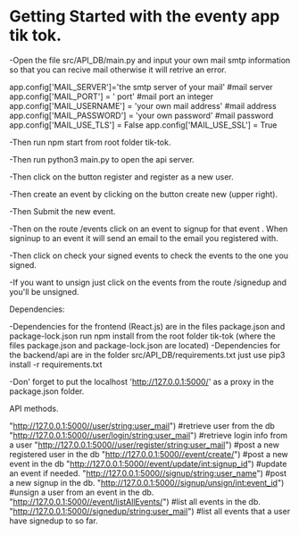 # Getting Started with the eventy app tik tok. 

-Open the file src/API_DB/main.py and input your own mail smtp information so that you can recive mail otherwise it will retrive an error. 

app.config['MAIL_SERVER']='the smtp server of your mail' #mail server
app.config['MAIL_PORT'] = ' port' #mail port an integer
app.config['MAIL_USERNAME'] = 'your own mail address' #mail address
app.config['MAIL_PASSWORD'] = 'your own password' #mail password
app.config['MAIL_USE_TLS'] = False
app.config['MAIL_USE_SSL'] = True

-Then run npm start from root folder tik-tok. 

-Then run python3 main.py to open the api server. 

-Then click on the button register and register as a new user. 

-Then create an event by clicking on the button create new (upper right).

-Then Submit the new event. 

-Then on the route /events click on an event to signup for that event . When signinup to an event it will send an email to the email you registered with. 

-Then click on check your signed events to check the events to the one you signed. 

-If you want to unsign just click on the events from the route /signedup and you'll be unsigned. 



Dependencies:

-Dependencies for the frontend (React.js) are in the files package.json and package-lock.json run npm install from the root folder tik-tok (where the files package.json and package-lock.json are located) 
-Dependencies for the backend/api are in the folder src/API_DB/requirements.txt just use pip3 install -r requirements.txt

-Don' forget to put the localhost 'http://127.0.0.1:5000/' as a proxy in the package.json folder. 

API methods. 

 "http://127.0.0.1:5000//user/<string:user_mail>") #retrieve user from the db 
"http://127.0.0.1:5000//user/login/<string:user_mail>") #retrieve login info from a user
"http://127.0.0.1:5000//user/register/<string:user_mail>") #post a new registered user in the db
"http://127.0.0.1:5000//event/create/") #post a new event in the db
"http://127.0.0.1:5000//event/update/<int:signup_id>") #update an event if needed. 
"http://127.0.0.1:5000//signup/<string:user_name>") #post a new signup in the db. 
"http://127.0.0.1:5000//signup/unsign/<int:event_id>") #unsign a user from an event in the db. 
"http://127.0.0.1:5000//event/listAllEvents/") #list all events in the db. 
"http://127.0.0.1:5000//signedup/<string:user_mail>") #list all events that a user have signedup to so far. 




